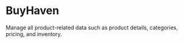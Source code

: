 # BuyHaven
Manage all product-related data such as product details, categories, pricing, and inventory.
